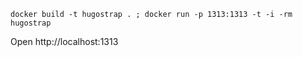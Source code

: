 `docker build -t hugostrap . ; docker run -p 1313:1313 -t -i -rm hugostrap`

Open http://localhost:1313
